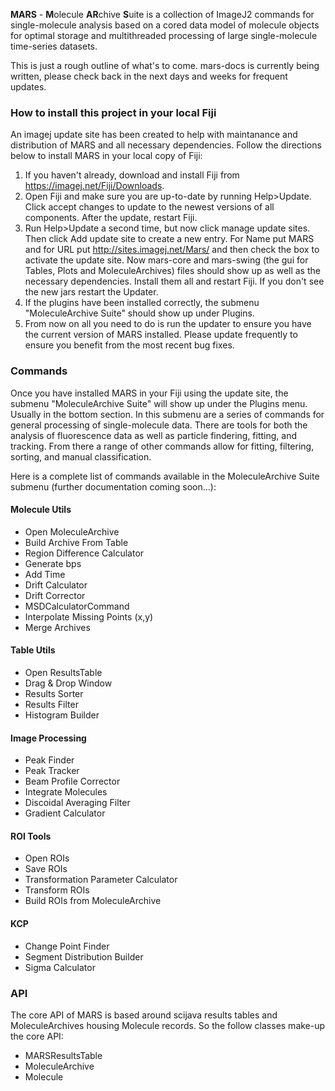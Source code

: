**MARS** - **M**olecule **AR**chive **S**uite is a collection of ImageJ2 commands for single-molecule analysis based on a cored data model of molecule objects for optimal storage and multithreaded processing of large single-molecule time-series datasets.

This is just a rough outline of what's to come. mars-docs is currently being written, please check back in the next days and weeks for frequent updates.

### How to install this project in your local Fiji
An imagej update site has been created to help with maintanance and distribution of MARS and all necessary dependencies. Follow the directions below to install MARS in your local copy of Fiji:
1. If you haven't already, download and install Fiji from https://imagej.net/Fiji/Downloads.
1. Open Fiji and make sure you are up-to-date by running Help>Update. Click accept changes to update to the newest versions of all components. After the update, restart Fiji.
1. Run Help>Update a second time, but now click manage update sites. Then click Add update site to create a new entry. For Name put MARS and for URL put http://sites.imagej.net/Mars/ and then check the box to activate the update site. Now mars-core and mars-swing (the gui for Tables, Plots and MoleculeArchives) files should show up as well as the necessary dependencies. Install them all and restart Fiji. If you don't see the new jars restart the Updater.
1. If the plugins have been installed correctly, the submenu "MoleculeArchive Suite" should show up under Plugins.
1. From now on all you need to do is run the updater to ensure you have the current version of MARS installed. Please update frequently to ensure you benefit from the most recent bug fixes.

### Commands
Once you have installed MARS in your Fiji using the update site, the submenu "MoleculeArchive Suite" will show up under the Plugins menu. Usually in the bottom section. In this submenu are a series of commands for general processing of single-molecule data. There are tools for both the analysis of fluorescence data as well as particle findering, fitting, and tracking. From there a range of other commands allow for fitting, filtering, sorting, and manual classification.

Here is a complete list of commands available in the MoleculeArchive Suite submenu (further documentation coming soon...):

#### Molecule Utils
* Open MoleculeArchive
* Build Archive From Table
* Region Difference Calculator
* Generate bps
* Add Time
* Drift Calculator
* Drift Corrector
* MSDCalculatorCommand
* Interpolate Missing Points (x,y)
* Merge Archives

#### Table Utils
* Open ResultsTable
* Drag & Drop Window
* Results Sorter
* Results Filter
* Histogram Builder

#### Image Processing
* Peak Finder
* Peak Tracker
* Beam Profile Corrector
* Integrate Molecules
* Discoidal Averaging Filter
* Gradient Calculator

#### ROI Tools
* Open ROIs
* Save ROIs
* Transformation Parameter Calculator
* Transform ROIs
* Build ROIs from MoleculeArchive

#### KCP
* Change Point Finder
* Segment Distribution Builder
* Sigma Calculator

### API
The core API of MARS is based around scijava results tables and MoleculeArchives housing Molecule records. So the follow classes make-up the core API:
* MARSResultsTable
* MoleculeArchive
* Molecule
   

